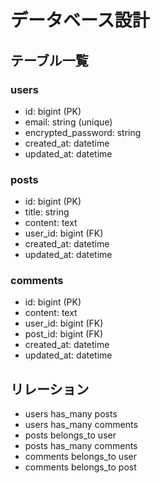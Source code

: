 # データベース設計

## テーブル一覧

### users
- id: bigint (PK)
- email: string (unique)
- encrypted_password: string
- created_at: datetime
- updated_at: datetime

### posts
- id: bigint (PK)
- title: string
- content: text
- user_id: bigint (FK)
- created_at: datetime
- updated_at: datetime

### comments
- id: bigint (PK)
- content: text
- user_id: bigint (FK)
- post_id: bigint (FK)
- created_at: datetime
- updated_at: datetime

## リレーション
- users has_many posts
- users has_many comments
- posts belongs_to user
- posts has_many comments
- comments belongs_to user
- comments belongs_to post 